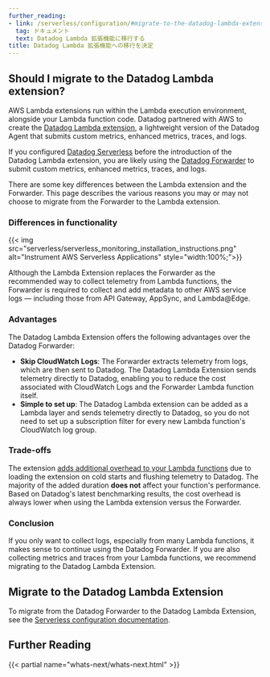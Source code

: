 ```yaml
---
further_reading:
- link: /serverless/configuration/#migrate-to-the-datadog-lambda-extension
  tag: ドキュメント
  text: Datadog Lambda 拡張機能に移行する
title: Datadog Lambda 拡張機能への移行を決定
---
```


## Should I migrate to the Datadog Lambda extension?

AWS Lambda extensions run within the Lambda execution environment, alongside your Lambda function code. Datadog partnered with AWS to create the [Datadog Lambda extension][1], a lightweight version of the Datadog Agent that submits custom metrics, enhanced metrics, traces, and logs.

If you configured [Datadog Serverless][2] before the introduction of the Datadog Lambda extension, you are likely using the [Datadog Forwarder][3] to submit custom metrics, enhanced metrics, traces, and logs.

There are some key differences between the Lambda extension and the Forwarder. This page describes the various reasons you may or may not choose to migrate from the Forwarder to the Lambda extension. 

### Differences in functionality

{{< img src="serverless/serverless_monitoring_installation_instructions.png" alt="Instrument AWS Serverless Applications" style="width:100%;">}}

Although the Lambda Extension replaces the Forwarder as the recommended way to collect telemetry from Lambda functions, the Forwarder is required to collect and add metadata to other AWS service logs — including those from API Gateway, AppSync, and Lambda@Edge.

### Advantages

The Datadog Lambda Extension offers the following advantages over the Datadog Forwarder:

- **Skip CloudWatch Logs**: The Forwarder extracts telemetry from logs, which are then sent to Datadog. The Datadog Lambda Extension sends telemetry directly to Datadog, enabling you to reduce the cost associated with CloudWatch Logs and the Forwarder Lambda function itself.
- **Simple to set up**: The Datadog Lambda extension can be added as a Lambda layer and sends telemetry directly to Datadog, so you do not need to set up a subscription filter for every new Lambda function's CloudWatch log group.

### Trade-offs

The extension [adds additional overhead to your Lambda functions][4] due to loading the extension on cold starts and flushing telemetry to Datadog. The majority of the added duration **does not** affect your function's performance. Based on Datadog's latest benchmarking results, the cost overhead is always lower when using the Lambda extension versus the Forwarder.

### Conclusion

If you only want to collect logs, especially from many Lambda functions, it makes sense to continue using the Datadog Forwarder. If you are also collecting metrics and traces from your Lambda functions, we recommend migrating to the Datadog Lambda Extension.

## Migrate to the Datadog Lambda Extension

To migrate from the Datadog Forwarder to the Datadog Lambda Extension, see the [Serverless configuration documentation][5].
## Further Reading

{{< partial name="whats-next/whats-next.html" >}}

[1]: /ja/serverless/libraries_integrations/extension/
[2]: /ja/serverless
[3]: /ja/logs/guide/forwarder/
[4]: /ja/serverless/libraries_integrations/extension/#overhead
[5]: /ja/serverless/configuration/#migrate-to-the-datadog-lambda-extension